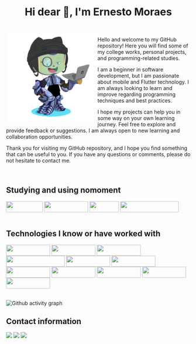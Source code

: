 <div  align="center"> 
  <h1>Hi dear 👋, I'm Ernesto Moraes</h1>
</div>

<div  align="center"> 
  <div style="display: inline_block"><br>
    <img align="left" height="250" alt="coding-time" src="https://github.com/ErnestoMoraes/ErnestoMoraes/blob/main/.github/assets/octocat.png">
    <P align="left">Hello and welcome to my GitHub repository! Here you will find some of my college works, personal projects, and programming-related studies.</P>
    <P align="left">I am a beginner in software development, but I am passionate about mobile and Flutter technology. I am always looking to learn and improve regarding programming techniques and best practices.</P>
    <P align="left">I hope my projects can help you in some way on your own learning journey. Feel free to explore and provide feedback or suggestions. I am always open to new learning and collaboration opportunities.</P>
    <P align="left">Thank you for visiting my GitHub repository, and I hope you find something that can be useful to you. If you have any questions or comments, please do not hesitate to contact me.</P>
   </div>
</div><br>

## Studying and using nomoment

<div style="display: inline_block">
  <img align="center"  height="30" width="100" src="https://img.shields.io/badge/Dart-0175C2?style=for-the-badge&logo=dart&logoColor=white">
  <img align="center"  height="30" width="120" src="https://img.shields.io/badge/Flutter-02569B?style=for-the-badge&logo=flutter&logoColor=white">
  <img align="center"  height="30" width="80" src="https://img.shields.io/badge/GIT-E44C30?style=for-the-badge&logo=git&logoColor=white">
  <img align="center"  height="30" width="160" src="https://img.shields.io/badge/GitHub_Actions-2088FF?style=for-the-badge&logo=github-actions&logoColor=white">
  
</div><br>

## Technologies I know or have worked with

<div style="display: inline_block"> 
  <img align="center"  height="30" width="120" src="https://img.shields.io/badge/JavaScript-F7DF1E?style=for-the-badge&logo=javascript&logoColor=black">
  <img align="center"  height="30" width="120" src="https://img.shields.io/badge/TypeScript-007ACC?style=for-the-badge&logo=typescript&logoColor=white">
  <img align="center"  height="30" width="120" src="https://img.shields.io/badge/React-20232A?style=for-the-badge&logo=react&logoColor=61DAFB">
  <img align="center"  height="30" width="160" src="https://img.shields.io/badge/React_Native-20232A?style=for-the-badge&logo=react&logoColor=61DAF">
  <img align="center"  height="30" width="120" src="https://img.shields.io/badge/Prisma-3982CE?style=for-the-badge&logo=Prisma&logoColor=white"> 
  <img align="center"  height="30" width="120" src="https://img.shields.io/badge/Linux-FCC624?style=for-the-badge&logo=linux&logoColor=black"> 
  <img align="center"  height="30" width="120" src="https://img.shields.io/badge/Python-3776AB?style=for-the-badge&logo=python&logoColor=white"> 
  <img align="center"  height="30" width="120" src="https://img.shields.io/badge/Node.js-43853D?style=for-the-badge&logo=node.js&logoColor=white"> 
  <img align="center"  height="30" width="120" src="https://img.shields.io/badge/Django-092E20?style=for-the-badge&logo=django&logoColor=white"> 
  <img align="center"  height="30" width="120" src="https://img.shields.io/badge/SQLite-07405E?style=for-the-badge&logo=sqlite&logoColor=white"> 
  <img align="center"  height="30" width="120" src="https://img.shields.io/badge/Jest-323330?style=for-the-badge&logo=Jest&logoColor=white"> 
</div><br>

![Github activity graph](https://github-readme-activity-graph.cyclic.app/graph?username=ErnestoMoraes&theme=gotham)

## Contact information

<div>
  <a href = "mailto:joseernestosantosmoraes@gmail.com"><img src="https://img.shields.io/badge/Gmail-D14836?style=for-the-badge&logo=gmail&logoColor=white" target="_blank"></a>
  <a href="https://www.linkedin.com/in/ernestomoraesbcc" target="_blank"><img src="https://img.shields.io/badge/-LinkedIn-%230077B5?style=for-the-badge&logo=linkedin&logoColor=white" target="_blank"></a> 
  <a href="https://telegram.me/ernesto_moraes" target="_blank"><img src="https://img.shields.io/badge/Telegram-2CA5E0?style=for-the-badge&logo=telegram&logoColor=white" target="_blank"></a> 

</div>


<!---
  <a href="https://instagram.com/ernestomoraes_" target="_blank"><img src="https://img.shields.io/badge/-Instagram-%23E4405F?style=for-the-badge&logo=instagram&logoColor=white" target="_blank"></a>

![Snake animation](https://github.com/ErnestoMoraes/ErnestoMoraes/blob/output/github-contribution-grid-snake.svg)

<div>
  <img height="180em" src="https://github.com/ErnestoMoraes/ErnestoMoraes/blob/main/.github/assets/octocat.png"/>
</div>

<div align="center">  
  <img width="49%" height="195px" src="https://github-readme-stats.vercel.app/api?username=ErnestoMoraes&show_icons=true&count_private=true&hide_border=true&title_color=00bfbf&icon_color=00bfbf&text_color=c9d1d9&bg_color=0d1117"/> 
  <img width="41%" height="195px" src="https://github-readme-stats.vercel.app/api/top-langs/?username=ErnestoMoraes&layout=compact&hide_border=true&title_color=00bfbf&text_color=00bfbf&bg_color=0d1117" />
</div>

<a href="https://web.whatsapp.com/send?phone=5585997457110" target="_blank"><img src="https://img.shields.io/badge/WhatsApp-25D366?style=for-the-badge&logo=whatsapp&logoColor=white" target="_blank"></a> 
--->
